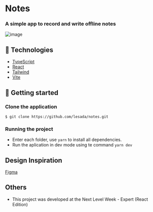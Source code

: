 # Notes

### A simple app to record and write offline notes

![image](https://github.com/lesada/notes/assets/68572174/52806429-775e-4f74-9743-80c933d58353)


## 🧪 Technologies

- [TypeScript](https://www.typescriptlang.org/)
- [React](https://react.dev/)
- [Tailwind](https://tailwindcss.com/)
- [Vite](https://vitejs.dev/)


## 🚀 Getting started

### Clone the application

`$ git clone https://github.com/lesada/notes.git`

### Running the project

- Enter each folder, use `yarn` to install all dependencies.
- Run the aplication in dev mode using te command `yarn dev`


## Design Inspiration

[Figma](https://www.figma.com/community/file/1336456128647909148/nlw-expert-notes)

## Others

- This project was developed at the Next Level Week - Expert (React Edition)
